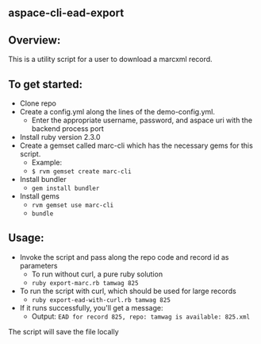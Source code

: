 ## aspace-cli-ead-export

## Overview:
This is a utility script for a user to download a marcxml record.

## To get started:
- Clone repo
- Create a config.yml along the lines of the demo-config.yml.
  * Enter the appropriate username, password, and aspace uri with the backend process port
- Install ruby version 2.3.0
- Create a gemset called marc-cli which has the necessary gems for this script.
   * Example:
   * `$ rvm gemset create marc-cli`
- Install bundler
   * `gem install bundler`
- Install gems
   * `rvm gemset use marc-cli`
   * `bundle`

## Usage:
- Invoke the script and pass along the repo code and record id as parameters
  * To run without curl, a pure ruby solution
  * `ruby export-marc.rb tamwag 825`
- To run the script with curl, which should be used for large records
  * `ruby export-ead-with-curl.rb tamwag 825`
- If it runs successfully, you'll get a message:
  * Output: `EAD for record 825, repo: tamwag is available: 825.xml`

The script will save the file locally
